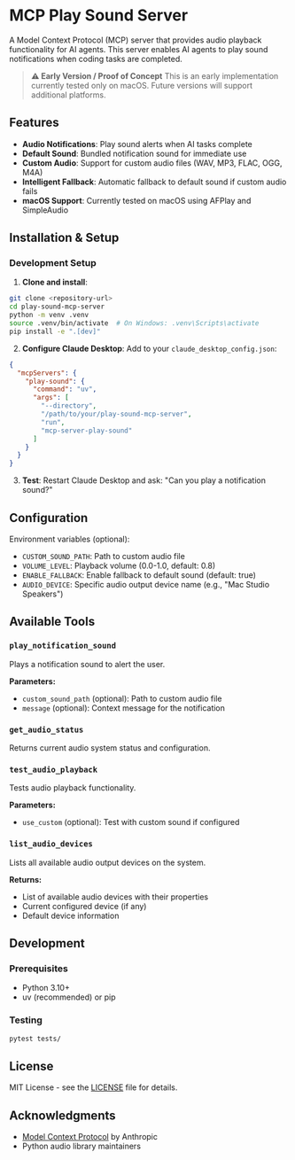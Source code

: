 # MCP Play Sound Server

A Model Context Protocol (MCP) server that provides audio playback functionality for AI agents. This server enables AI agents to play sound notifications when coding tasks are completed.

> **⚠️ Early Version / Proof of Concept**
> This is an early implementation currently tested only on macOS. Future versions will support additional platforms.

## Features

- **Audio Notifications**: Play sound alerts when AI tasks complete
- **Default Sound**: Bundled notification sound for immediate use
- **Custom Audio**: Support for custom audio files (WAV, MP3, FLAC, OGG, M4A)
- **Intelligent Fallback**: Automatic fallback to default sound if custom audio fails
- **macOS Support**: Currently tested on macOS using AFPlay and SimpleAudio

## Installation & Setup

### Development Setup

1. **Clone and install**:
```bash
git clone <repository-url>
cd play-sound-mcp-server
python -m venv .venv
source .venv/bin/activate  # On Windows: .venv\Scripts\activate
pip install -e ".[dev]"
```

2. **Configure Claude Desktop**:
Add to your `claude_desktop_config.json`:

```json
{
  "mcpServers": {
    "play-sound": {
      "command": "uv",
      "args": [
        "--directory",
        "/path/to/your/play-sound-mcp-server",
        "run",
        "mcp-server-play-sound"
      ]
    }
  }
}
```

3. **Test**: Restart Claude Desktop and ask: "Can you play a notification sound?"

## Configuration

Environment variables (optional):
- `CUSTOM_SOUND_PATH`: Path to custom audio file
- `VOLUME_LEVEL`: Playback volume (0.0-1.0, default: 0.8)
- `ENABLE_FALLBACK`: Enable fallback to default sound (default: true)
- `AUDIO_DEVICE`: Specific audio output device name (e.g., "Mac Studio Speakers")

## Available Tools

### `play_notification_sound`
Plays a notification sound to alert the user.

**Parameters:**
- `custom_sound_path` (optional): Path to custom audio file
- `message` (optional): Context message for the notification

### `get_audio_status`
Returns current audio system status and configuration.

### `test_audio_playback`
Tests audio playback functionality.

**Parameters:**
- `use_custom` (optional): Test with custom sound if configured

### `list_audio_devices`
Lists all available audio output devices on the system.

**Returns:**
- List of available audio devices with their properties
- Current configured device (if any)
- Default device information

## Development

### Prerequisites
- Python 3.10+
- uv (recommended) or pip

### Testing
```bash
pytest tests/
```

## License

MIT License - see the [LICENSE](LICENSE) file for details.

## Acknowledgments

- [Model Context Protocol](https://modelcontextprotocol.io/) by Anthropic
- Python audio library maintainers
